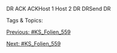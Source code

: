 DR 
ACK
ACKHost 1 Host 2
DR
DRSend DR

   Tags & Topics:
   

[Previous: #KS_Folien_559](KS_Folien_559.md)

[Next: #KS_Folien_559](KS_Folien_559.md)